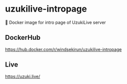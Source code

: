 # uzukilive-intropage
🐳 Docker image for intro page of UzukiLive server

## DockerHub
https://hub.docker.com/r/windsekirun/uzukilive-intropage

## Live
https://uzuki.live/
